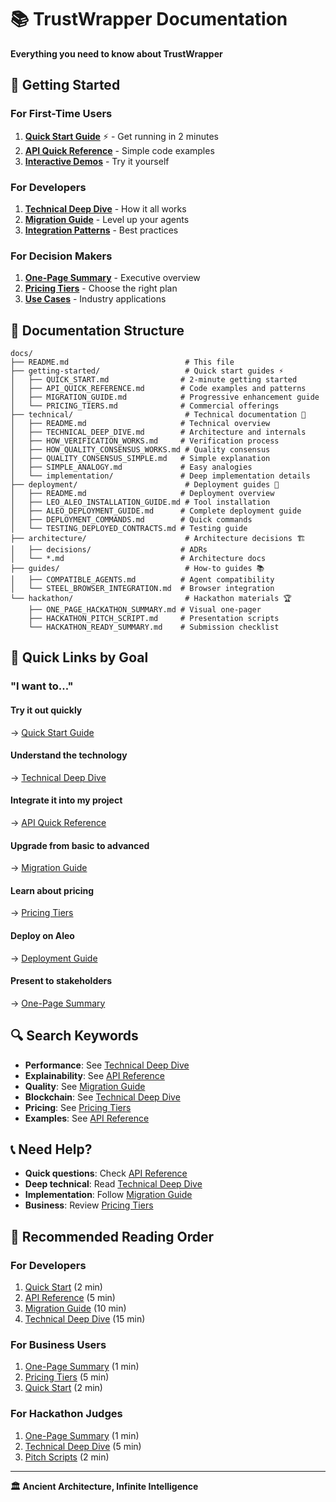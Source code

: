 # 📚 TrustWrapper Documentation

**Everything you need to know about TrustWrapper**

## 🚀 Getting Started

### For First-Time Users
1. **[Quick Start Guide](getting-started/QUICK_START.md)** ⚡ - Get running in 2 minutes
2. **[API Quick Reference](getting-started/API_QUICK_REFERENCE.md)** - Simple code examples
3. **[Interactive Demos](../demos/)** - Try it yourself

### For Developers
1. **[Technical Deep Dive](technical/TECHNICAL_DEEP_DIVE.md)** - How it all works
2. **[Migration Guide](getting-started/MIGRATION_GUIDE.md)** - Level up your agents
3. **[Integration Patterns](getting-started/API_QUICK_REFERENCE.md#integration-examples)** - Best practices

### For Decision Makers
1. **[One-Page Summary](hackathon/ONE_PAGE_HACKATHON_SUMMARY.md)** - Executive overview
2. **[Pricing Tiers](getting-started/PRICING_TIERS.md)** - Choose the right plan
3. **[Use Cases](../README.md#use-cases)** - Industry applications

## 📖 Documentation Structure

```
docs/
├── README.md                          # This file
├── getting-started/                   # Quick start guides ⚡
│   ├── QUICK_START.md                # 2-minute getting started
│   ├── API_QUICK_REFERENCE.md        # Code examples and patterns
│   ├── MIGRATION_GUIDE.md            # Progressive enhancement guide
│   └── PRICING_TIERS.md              # Commercial offerings
├── technical/                         # Technical documentation 🔧
│   ├── README.md                     # Technical overview
│   ├── TECHNICAL_DEEP_DIVE.md        # Architecture and internals
│   ├── HOW_VERIFICATION_WORKS.md     # Verification process
│   ├── HOW_QUALITY_CONSENSUS_WORKS.md # Quality consensus
│   ├── QUALITY_CONSENSUS_SIMPLE.md   # Simple explanation
│   ├── SIMPLE_ANALOGY.md             # Easy analogies
│   └── implementation/               # Deep implementation details
├── deployment/                        # Deployment guides 🚀
│   ├── README.md                     # Deployment overview
│   ├── LEO_ALEO_INSTALLATION_GUIDE.md # Tool installation
│   ├── ALEO_DEPLOYMENT_GUIDE.md      # Complete deployment guide
│   ├── DEPLOYMENT_COMMANDS.md        # Quick commands
│   └── TESTING_DEPLOYED_CONTRACTS.md # Testing guide
├── architecture/                      # Architecture decisions 🏗️
│   ├── decisions/                    # ADRs
│   └── *.md                          # Architecture docs
├── guides/                            # How-to guides 📚
│   ├── COMPATIBLE_AGENTS.md          # Agent compatibility
│   └── STEEL_BROWSER_INTEGRATION.md  # Browser integration
└── hackathon/                         # Hackathon materials 🏆
    ├── ONE_PAGE_HACKATHON_SUMMARY.md # Visual one-pager
    ├── HACKATHON_PITCH_SCRIPT.md     # Presentation scripts
    └── HACKATHON_READY_SUMMARY.md    # Submission checklist
```

## 🎯 Quick Links by Goal

### "I want to..."

#### Try it out quickly
→ [Quick Start Guide](getting-started/QUICK_START.md)

#### Understand the technology
→ [Technical Deep Dive](technical/TECHNICAL_DEEP_DIVE.md)

#### Integrate it into my project
→ [API Quick Reference](getting-started/API_QUICK_REFERENCE.md)

#### Upgrade from basic to advanced
→ [Migration Guide](getting-started/MIGRATION_GUIDE.md)

#### Learn about pricing
→ [Pricing Tiers](getting-started/PRICING_TIERS.md)

#### Deploy on Aleo
→ [Deployment Guide](deployment/ALEO_DEPLOYMENT_GUIDE.md)

#### Present to stakeholders
→ [One-Page Summary](hackathon/ONE_PAGE_HACKATHON_SUMMARY.md)

## 🔍 Search Keywords

- **Performance**: See [Technical Deep Dive](technical/TECHNICAL_DEEP_DIVE.md#performance-metrics)
- **Explainability**: See [API Reference](getting-started/API_QUICK_REFERENCE.md#layer-2-add-explainability-xai)
- **Quality**: See [Migration Guide](getting-started/MIGRATION_GUIDE.md#layer-3-add-quality-consensus)
- **Blockchain**: See [Technical Deep Dive](technical/TECHNICAL_DEEP_DIVE.md#zero-knowledge-proof-implementation)
- **Pricing**: See [Pricing Tiers](getting-started/PRICING_TIERS.md)
- **Examples**: See [API Reference](getting-started/API_QUICK_REFERENCE.md#common-patterns)

## 📞 Need Help?

- **Quick questions**: Check [API Reference](getting-started/API_QUICK_REFERENCE.md)
- **Deep technical**: Read [Technical Deep Dive](technical/TECHNICAL_DEEP_DIVE.md)
- **Implementation**: Follow [Migration Guide](getting-started/MIGRATION_GUIDE.md)
- **Business**: Review [Pricing Tiers](getting-started/PRICING_TIERS.md)

## 🚀 Recommended Reading Order

### For Developers
1. [Quick Start](getting-started/QUICK_START.md) (2 min)
2. [API Reference](getting-started/API_QUICK_REFERENCE.md) (5 min)
3. [Migration Guide](getting-started/MIGRATION_GUIDE.md) (10 min)
4. [Technical Deep Dive](technical/TECHNICAL_DEEP_DIVE.md) (15 min)

### For Business Users
1. [One-Page Summary](hackathon/ONE_PAGE_HACKATHON_SUMMARY.md) (1 min)
2. [Pricing Tiers](getting-started/PRICING_TIERS.md) (5 min)
3. [Quick Start](getting-started/QUICK_START.md) (2 min)

### For Hackathon Judges
1. [One-Page Summary](hackathon/ONE_PAGE_HACKATHON_SUMMARY.md) (1 min)
2. [Technical Deep Dive](technical/TECHNICAL_DEEP_DIVE.md) (5 min)
3. [Pitch Scripts](hackathon/HACKATHON_PITCH_SCRIPT.md) (2 min)

---

**🏛️ Ancient Architecture, Infinite Intelligence**